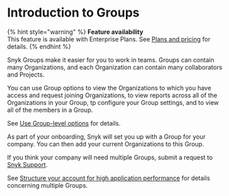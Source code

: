 # Introduction to Groups

{% hint style="warning" %}
**Feature availability**\
This feature is available with Enterprise Plans. See [Plans and pricing](https://snyk.io/plans/) for details.
{% endhint %}

Snyk Groups make it easier for you to work in teams. Groups can contain many Organizations, and each Organization can contain many collaborators and Projects.

You can use Group options to view the Organizations to which you have access and request joining Organizations, to view reports across all of the Organizations in your Group, tp configure your Group settings, and to view all of the members in a Group.

See [Use Group-level options](use-group-level-options.md) for details.

As part of your onboarding, Snyk will set you up with a Group for your company. You can then add your current Organizations to this Group.&#x20;

If you think your company will need multiple Groups, submit a request to [Snyk Support](https://snyk.zendesk.com/agent/dashboard).

See [Structure your account for high application performance](structure-your-account-for-high-application-performance.md) for details concerning multiple Groups.
